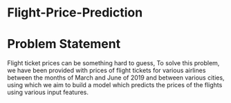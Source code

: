 # Flight-Price-Prediction

# Problem Statement
Flight ticket prices can be something hard to guess, To solve this problem, we have been provided with prices of flight tickets for various airlines between the months of March and June of 2019 and between various cities, using which we aim to build a model which predicts the prices of the flights using various input features.
